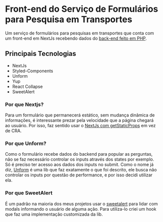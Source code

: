
# Front-end do Serviço de Formulários para Pesquisa em Transportes

Um serviço de formulários para pesquisas em transportes que conta com um front-end em NextJs recebendo dados do [back-end feito em PHP](https://github.com/umarley/pesquisa-transporte-escolar).

## Principais Tecnologias

* NextJs
* Styled-Components
* Unform
* Yup
* React Collapse
* SweetAlert

### Por que Nextjs?

Para um formulário que permanecerá estático, sem mudança dinâmica de informações, é interessante prezar pela velocidade que a página chegará ao usuário. Por isso, faz sentido usar o [NextJs com getStaticProps](https://nextjs.org/docs/basic-features/data-fetching) em vez de CRA.

### Por que Unform?

Como o formulário recebe dados do backend para popular as perguntas, não se faz necessário controlar os inputs através dos states por exemplo. Só é preciso ter acesso aos dados dos inputs no submit. Como o nome já diz, [Unform](https://unform.dev/) é uma lib que faz exatamente o que foi descrito, ele busca não controlar os inputs por questão de performance, e por isso decidi utilizar ela.

### Por que SweetAlert

É um padrão na maioria dos meus projetos usar o [sweetalert](https://sweetalert.js.org/guides/) para lidar com modals informando o usuário de alguma ação. Para utiliza-lo criei um hook que faz uma implementação customizada da lib.
